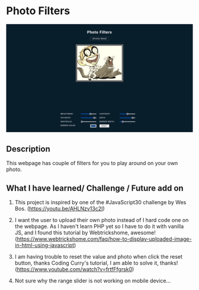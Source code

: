 # Photo Filters

![Preview](screenshot.png)

## Description

This webpage has couple of filters for you to play around on your own photo.

## What I have learned/ Challenge / Future add on

1. This project is inspired by one of the #JavaScript30 challenge by Wes Bos. (https://youtu.be/AHLNzv13c2I)

2. I want the user to upload their own photo instead of I hard code one on the webpage. As I haven't learn PHP yet so I have to do it with vanilla JS, and I found this tutorial by Webtrickshome, awesome! (https://www.webtrickshome.com/faq/how-to-display-uploaded-image-in-html-using-javascript)

3. I am having trouble to reset the value and photo when click the reset button, thanks Coding Curry's tutorial, I am able to solve it, thanks! (https://www.youtube.com/watch?v=frtfFfgrsk0)  

4. Not sure why the range slider is not working on mobile device...





